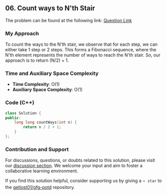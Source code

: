 ## 06. Count ways to N'th Stair
The problem can be found at the following link: [Question Link](https://www.geeksforgeeks.org/problems/count-ways-to-nth-stairorder-does-not-matter1322/1)

### My Approach
To count the ways to the N'th stair, we observe that for each step, we can either take 1 step or 2 steps. This forms a Fibonacci sequence, where the N'th element represents the number of ways to reach the N'th stair. So, our approach is to return (N/2) + 1.

### Time and Auxiliary Space Complexity

- **Time Complexity**: O(1)
- **Auxiliary Space Complexity**: O(1)

### Code (C++)
```cpp
class Solution {
public:
    long long countWays(int n) {
        return n / 2 + 1;
    }
};
```

### Contribution and Support

For discussions, questions, or doubts related to this solution, please visit our [discussion section](https://github.com/getlost01/gfg-potd/discussions). We welcome your input and aim to foster a collaborative learning environment.

If you find this solution helpful, consider supporting us by giving a `⭐ star` to the [getlost01/gfg-potd](https://github.com/getlost01/gfg-potd) repository.